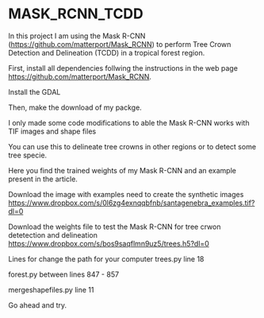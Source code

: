 # MASK_RCNN_TCDD
In this project I am using the Mask R-CNN (https://github.com/matterport/Mask_RCNN) to perform Tree Crown Detection and Delineation (TCDD) in a tropical forest region.

First, install all dependencies follwing the instructions in the web page https://github.com/matterport/Mask_RCNN.

Install the GDAL

Then, make the download of my packge.

I only made some code modifications to able the Mask R-CNN works with TIF images and shape files

You can use this to delineate tree crowns in other regions or to detect some tree specie.

Here you find the trained weights of my Mask R-CNN and an example present in the article.

Download the image with examples need to create the synthetic images
https://www.dropbox.com/s/0l6zg4exnqqbfnb/santagenebra_examples.tif?dl=0

Download the weights file to test the Mask R-CNN for tree crwon detetection and delineation
https://www.dropbox.com/s/bos9saqflmn9uz5/trees.h5?dl=0

Lines for change the path for your computer
trees.py
    line 18

forest.py
    between lines 847 - 857

mergeshapefiles.py
    line 11
    



Go ahead and try.
